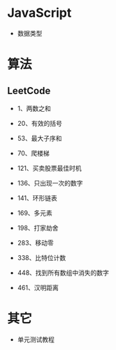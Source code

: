 # JavaScript

- 数据类型
# 算法

## LeetCode

- 1、两数之和

- 20、有效的括号

- 53、最大子序和

- 70、爬楼梯

- 121、买卖股票最佳时机

- 136、只出现一次的数字

- 141、环形链表

- 169、多元素

- 198、打家劫舍

- 283、移动零

- 338、比特位计数

- 448、找到所有数组中消失的数字

- 461、汉明距离

# 其它

- 单元测试教程
